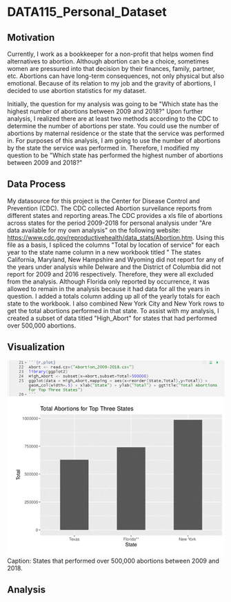 # DATA115_Personal_Dataset

## Motivation

Currently, I work as a bookkeeper for a non-profit that helps women find alternatives to abortion. Although abortion can be a choice, sometimes women are pressured into that decision by their finances, family, partner, etc. Abortions can have long-term consequences, not only physical but also emotional. Because of its relation to my job and the gravity of abortions, I decided to use abortion statistics for my dataset. 

Initially, the question for my analysis was going to be "Which state has the highest number of abortions between 2009 and 2018?" Upon further analysis, I realized there are at least two methods according to the CDC to determine the number of abortions per state. You could use the number of abortions by maternal residence or the state that the service was performed in. For purposes of this analysis, I am going to use the number of abortions by the state the service was performed in. Therefore, I modified my question to be "Which state has performed the highest number of abortions between 2009 and 2018?"

## Data Process

My datasource for this project is the Center for Disease Control and Prevention (CDC). The CDC collected Abortion surveilance reports from different states and reporting areas.The CDC provides a xls file of abortions across states for the period 2009-2018 for personal analysis under "Are data available for my own analysis" on the following website: https://www.cdc.gov/reproductivehealth/data_stats/Abortion.htm. Using this file as a basis, I spliced the columns "Total by location of service" for each year to the state name column in a new workbook titled " The states California, Maryland, New Hampshire and Wyoming did not report for any of the years under analysis while Delware and the District of Columbia did not report for 2009 and 2016 respectively. Therefore, they were all excluded from the analysis. Although Florida only reported by occurrence, it was allowed to remain in the analysis because it had data for all the years in question. I added a totals column adding up all of the yearly totals for each state to the workbook. I also combined New York City and New York rows to get the total abortions performed in that state. To assist with my analysis, I created a subset of data titled "High_Abort" for states that had performed over 500,000 abortions. 

## Visualization
<img src="https://raw.githubusercontent.com/katiekealy/DATA115_Personal_Dataset/main/Visualization_1.png">

<img src="https://raw.githubusercontent.com/katiekealy/DATA115_Personal_Dataset/main/R_pic2.png">
Caption: States that performed over 500,000 abortions between 2009 and 2018. 

## Analysis
